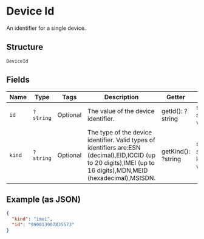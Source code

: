
# Device Id

An identifier for a single device.

## Structure

`DeviceId`

## Fields

| Name | Type | Tags | Description | Getter | Setter |
|  --- | --- | --- | --- | --- | --- |
| `id` | `?string` | Optional | The value of the device identifier. | getId(): ?string | setId(?string id): void |
| `kind` | `?string` | Optional | The type of the device identifier. Valid types of identifiers are:ESN (decimal),EID,ICCID (up to 20 digits),IMEI (up to 16 digits),MDN,MEID (hexadecimal),MSISDN. | getKind(): ?string | setKind(?string kind): void |

## Example (as JSON)

```json
{
  "kind": "imei",
  "id": "990013907835573"
}
```

